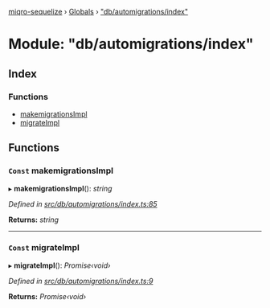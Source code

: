 [miqro-sequelize](../README.md) › [Globals](../globals.md) › ["db/automigrations/index"](_db_automigrations_index_.md)

# Module: "db/automigrations/index"

## Index

### Functions

* [makemigrationsImpl](_db_automigrations_index_.md#const-makemigrationsimpl)
* [migrateImpl](_db_automigrations_index_.md#const-migrateimpl)

## Functions

### `Const` makemigrationsImpl

▸ **makemigrationsImpl**(): *string*

*Defined in [src/db/automigrations/index.ts:85](https://github.com/claukers/miqro-sequelize/blob/a92aa7e/src/db/automigrations/index.ts#L85)*

**Returns:** *string*

___

### `Const` migrateImpl

▸ **migrateImpl**(): *Promise‹void›*

*Defined in [src/db/automigrations/index.ts:9](https://github.com/claukers/miqro-sequelize/blob/a92aa7e/src/db/automigrations/index.ts#L9)*

**Returns:** *Promise‹void›*
